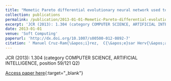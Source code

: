 ```yaml
---
title: "Memetic Pareto differential evolutionary neural network used to solve an unbalanced liver transplantation problem"
collection: publications
permalink: /publication/2013-01-01-Memetic-Pareto-differential-evolutionary-neural-network-used-to-solve-an-unbalanced-liver-transplantation-problem
excerpt: 'JCR (2013): 1.304 (category COMPUTER SCIENCE, ARTIFICIAL INTELLIGENCE, position 59/121 Q2)'
date: 2013-01-01
venue: 'Soft Computing'
paperurl: 'http://dx.doi.org/10.1007/s00500-012-0892-7'
citation: ' Manuel Cruz-Ram{\&apos;i}rez,  C{\&apos;e}sar Herv{\&apos;a}s-Mart{\&apos;i}nez,  Pedro Guti{\&apos;e}rrez,  Mar{\&apos;i}a P{\&apos;e}rez-Ortiz,  Javier Brice{\~n}o,  Manuel Mata, &quot;Memetic Pareto differential evolutionary neural network used to solve an unbalanced liver transplantation problem.&quot; Soft Computing, 2013.'
---
```

JCR (2013): 1.304 (category COMPUTER SCIENCE, ARTIFICIAL INTELLIGENCE, position 59/121 Q2)

[Access paper here](http://dx.doi.org/10.1007/s00500-012-0892-7){:target="_blank"}
